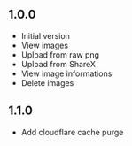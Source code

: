 ## 1.0.0

- Initial version
- View images
- Upload from raw png
- Upload from ShareX
- View image informations
- Delete images

## 1.1.0

- Add cloudflare cache purge
